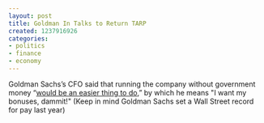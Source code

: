 ```yaml
---
layout: post
title: Goldman In Talks to Return TARP
created: 1237916926
categories:
- politics
- finance
- economy
---
```

Goldman Sachs’s CFO said that running the company without government money “<a href="http://www.bloomberg.com/apps/news?pid=20601087&sid=aW2jw0bHcg3s&refer=home">would be an easier thing to do</a>,” by which he means "I want my bonuses, dammit!" (Keep in mind Goldman Sachs set a Wall Street record for pay last year)
